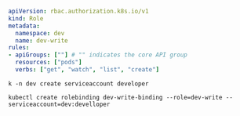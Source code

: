 























```yaml
apiVersion: rbac.authorization.k8s.io/v1
kind: Role
metadata:
  namespace: dev
  name: dev-write
rules:
- apiGroups: [""] # "" indicates the core API group
  resources: ["pods"]
  verbs: ["get", "watch", "list", "create"]
```
`k -n dev create serviceaccount developer`

`kubectl create rolebinding dev-write-binding --role=dev-write --serviceaccount=dev:develloper`

